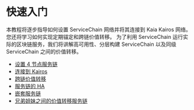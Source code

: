 # 快速入门

本教程将逐步指导如何设置 ServiceChain 网络并将其连接到 Kaia Kairos 网络。
您还将学习如何实现定期锚定和跨链价值转移。
为了利用 ServiceChain 运行实际的区块链服务，我们将讲解高可用性、分层构建 ServiceChain 以及同级 ServiceChain 之间的价值转移。

- [设置 4 节点服务链](./4nodes-setup-guide.md)
- [连接到 Kairos](./en-scn-connection.md)
- [跨链价值转移](./value-transfer.md)
- [服务链的 HA](./ha-for-sc.md)
- [嵌套服务链](./nested-sc.md)
- [兄弟姐妹之间的价值转移服务链](./value-transfer-between-sibling.md)